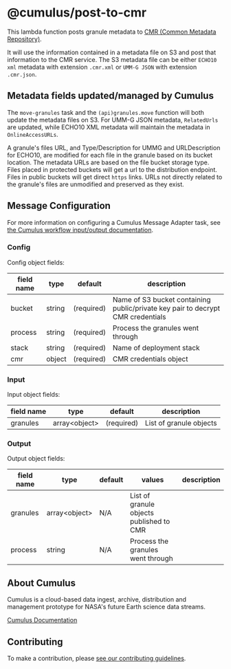 # @cumulus/post-to-cmr

This lambda function posts granule metadata to [CMR (Common Metadata Repository)](https://cmr.earthdata.nasa.gov/search/).

It will use the information contained in a metadata file on S3 and post that information to the CMR service.
The S3 metadata file can be either `ECHO10 xml` metadata with extension `.cmr.xml` or `UMM-G JSON` with extension `.cmr.json`.

## Metadata fields updated/managed by Cumulus

The `move-granules` task and the `(api)granules.move` function will both update the metadata files on S3. For UMM-G JSON metadata, `RelatedUrls` are updated, while ECHO10 XML metadata will maintain the metadata in `OnlineAccessURLs`.

A granule's files URL, and Type/Description for UMMG and URLDescription for ECHO10, are modified for each file in the granule based on its bucket location. The metadata URLs are based on the file bucket storage type.  Files placed in protected buckets will get a url to the distribution endpoint. Files in public buckets will get direct `https` links. URLs not directly related to the granule's files are unmodified and preserved as they exist.

## Message Configuration

For more information on configuring a Cumulus Message Adapter task, see [the Cumulus workflow input/output documentation](https://nasa.github.io/cumulus/docs/workflows/input_output).

### Config

Config object fields:

| field name | type | default | description
| ---------- | ---- | ------- | -----------
| bucket | string | (required) | Name of S3 bucket containing public/private key pair to decrypt CMR credentials
| process | string | (required) | Process the granules went through
| stack | string | (required) | Name of deployment stack
| cmr | object | (required) | CMR credentials object

### Input

Input object fields:

| field name | type | default | description
| ---------- | ---- | ------- | -----------
| granules | array\<object\> | (required) | List of granule objects

### Output

Output object fields:

| field name | type | default | values | description
| ---------- | ---- | ------- | ------ | -----------
| granules | array\<object\> | N/A | List of granule objects published to CMR
| process | string | N/A | Process the granules went through

## About Cumulus

Cumulus is a cloud-based data ingest, archive, distribution and management prototype for NASA's future Earth science data streams.

[Cumulus Documentation](https://nasa.github.io/cumulus)

## Contributing

To make a contribution, please [see our contributing guidelines](https://github.com/nasa/cumulus/blob/master/CONTRIBUTING.md).
